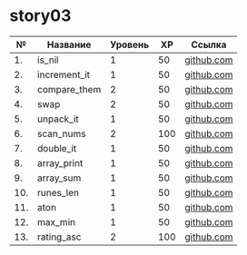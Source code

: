 # story03

| №   | Название     | Уровень | XP  | Ссылка                       |
| --- | ------------ | ------- | --- | ---------------------------- |
| 1.  | is_nil       | 1       | 50  | [github.com](./is_nil)       |
| 2.  | increment_it | 1       | 50  | [github.com](./increment_it) |
| 3.  | compare_them | 2       | 50  | [github.com](./compare_them) |
| 4.  | swap         | 2       | 50  | [github.com](./swap)         |
| 5.  | unpack_it    | 1       | 50  | [github.com](./unpack_it)    |
| 6.  | scan_nums    | 2       | 100 | [github.com](./scan_nums)    |
| 7.  | double_it    | 1       | 50  | [github.com](./double_it)    |
| 8.  | array_print  | 1       | 50  | [github.com](./array_print)  |
| 9.  | array_sum    | 1       | 50  | [github.com](./array_sum)    |
| 10. | runes_len    | 1       | 50  | [github.com](./runes_len)    |
| 11. | aton         | 1       | 50  | [github.com](./aton)         |
| 12. | max_min      | 1       | 50  | [github.com](./max_min)      |
| 13. | rating_asc   | 2       | 100 | [github.com](./rating_asc)   |

<!-- | 3.  | scan            | [github.com](./scan)            | -->
<!-- | 4.  | set_maximum     | [github.com](./set_maximum)     | -->
<!-- | 5.  | set_ptr_maximum | [github.com](./set_ptr_maximum) | -->
<!-- | 10. | runes_print     | [github.com](./runes_print)     | -->
<!-- | 11. | runes_reverse   | [github.com](./runes_reverse)   | -->
<!-- | 12. | core_dumped     | [github.com](./core_dumped)     | -->
<!-- | 15. | avg_min_max     | [github.com](./avg_min_max)     | -->
<!-- | 17. | budget_desc     | [github.com](./budget_desc)     | -->
